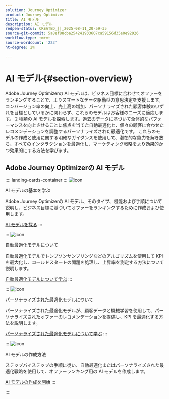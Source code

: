 ```yaml
---
solution: Journey Optimizer
product: Journey Optimizer
title: AI モデル
description: AI モデル
redpen-status: CREATED_||_2025-08-11_20-59-35
source-git-commit: 5a8ef88cba254241933607ca59156d35e0e92926
workflow-type: tm+mt
source-wordcount: '223'
ht-degree: 2%

---
```



# AI モデル{#section-overview}

Adobe Journey Optimizerの AI モデルは、ビジネス目標に合わせてオファーをランキングすることで、よりスマートなデータ駆動型の意思決定を支援します。 コンバージョン率の向上、売上高の増加、パーソナライズされた顧客体験のいずれを目標としているかに関わらず、これらのモデルはお客様のニーズに適応します。 2 種類の AI モデルを探索します。過去のデータに基づいて全体的なパフォーマンスを向上させることに焦点を当てた自動最適化と、個々の顧客に合わせたレコメンデーションを調整するパーソナライズされた最適化です。 これらのモデルの作成と使用に関する明確なガイダンスを使用して、潜在的な能力を解き放ち、すべてのインタラクションを最適化し、マーケティング戦略をより効果的かつ効果的にする方法を学びます。

## Adobe Journey Optimizerの AI モデル

:::: landing-cards-container
:::
![icon](https://cdn.experienceleague.adobe.com/icons/circle-play.svg?lang=ja)

AI モデルの基本を学ぶ

Adobe Journey Optimizerの AI モデル、そのタイプ、機能および手順について説明し、ビジネス目標に基づいてオファーをランキングするために作成および使用します。

[AI モデルを探る](../using/offers/ranking/ai-models.md)
:::

:::
![icon](https://cdn.experienceleague.adobe.com/icons/chart-line.svg?lang=ja)

自動最適化モデルについて

自動最適化モデルでトンプソンサンプリングなどのアルゴリズムを使用して KPI を最大化し、コールドスタートの問題を処理し、上昇率を測定する方法について説明します。

[自動最適化モデルについて学ぶ](../using/offers/ranking/auto-optimization-model.md)
:::

:::
![icon](https://cdn.experienceleague.adobe.com/icons/bullseye.svg?lang=ja)

パーソナライズされた最適化モデルについて

パーソナライズされた最適化モデルが、顧客データと機械学習を使用して、パーソナライズされたオファーのレコメンデーションを提供し、KPI を最適化する方法を説明します。

[パーソナライズされた最適化モデルについて学ぶ](../using/offers/ranking/personalized-optimization-model.md)
:::

:::
![icon](https://cdn.experienceleague.adobe.com/icons/list-check.svg?lang=ja)

AI モデルの作成方法

ステップバイステップの手順に従い、自動最適化またはパーソナライズされた最適化戦略を使用して、オファーランキング用の AI モデルを作成します。

[AI モデルの作成を開始](../using/offers/ranking/create-ranking-strategies.md)
:::

::::
